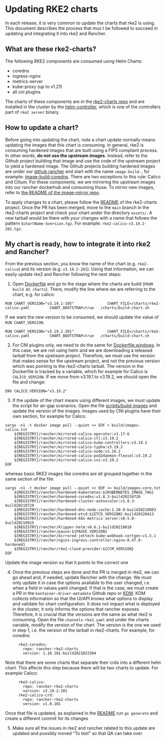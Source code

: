 # Updating RKE2 charts

In each release, it is very common to update the charts that rke2 is using. This document describes the process that mus
t be followed to succeed in updating and integrating it into rke2 and Rancher.

## What are these rke2-charts?

The following RKE2 components are consumed using Helm Charts:

- coredns
- ingress-nginx
- metrics-server
- kube-proxy (up to v1.21)
- all cni plugins

The charts of these components are in the [rke2-charts repo](https://github.com/rancher/rke2-charts/tree/main-source/packages)
and are installed in the cluster by the [helm-controller](https://github.com/k3s-io/helm-controller), which is one of
the controllers part of `rke2 server` binary.

## How to update a chart?

Before going into updating the chart, note a chart update normally means updating the images that this chart is consuming.
In general, rke2 is consuming hardened images that are built using a FIPS compliant process. In other words, **do not
 use the upstream images**. Instead, refer to the Github project building that image and use the code of the upstream
project to yield a hardened image. The Github projects building hardened images are under our [github rancher](https://github.com/rancher/)
and start with the name `image-build-`, for example: [image-build-coredns](https://github.com/rancher/image-build-coredns).
There are two exceptions to this rule: Calico and Cilium. For these components, we are mirroring the upstream images
into our rancher dockerhub and consuming those. To mirror new images, refer to [the README of the image-mirror repo](https://github.com/rancher/image-mirror/blob/master/README.md).

To apply changes to a chart, please follow the [README](https://github.com/rancher/rke2-charts/blob/main-source/README.md)
of the rke2-charts project. Once the PR has been merged, move to the `main` branch in the rke2-charts project and check
your chart under the directory `assets/`. A new tarball would be there with your changes with a name that follows the
pattern `$chartName-$version.tgz`. For example: `rke2-calico-v3.19.2-201.tgz`.

## My chart is ready, how to integrate it into rke2 and Rancher?

From the previous section, you know the name of the chart (e.g. `rke2-calico`) and its version (e.g. `v3.19.2-201`).
Using that information, we can easily update rke2 and Rancher following the next steps:

1. Open [Dockerfile](https://github.com/rancher/rke2/blob/master/Dockerfile) and go to the stage where the charts are
build (`FROM build AS charts`). There, modify the line where we are referring to the chart, e.g. for calico:
```
RUN CHART_VERSION="v3.19.1-105"               CHART_FILE=/charts/rke2-calico.yaml         CHART_BOOTSTRAP=true   /charts/build-chart.sh
```
If we want the new version to be consumed, we should update the value of `RUN CHART_VERSION`:
```
RUN CHART_VERSION="v3.19.2-201"               CHART_FILE=/charts/rke2-calico.yaml         CHART_BOOTSTRAP=true   /charts/build-chart.sh
```

2. For CNI plugins only, we need to do the same for [Dockerfile.windows](https://github.com/rancher/rke2/blob/master/Dockerfile.windows).
In this case, we are not using helm and we are downloading a released tarball from the upstream project. Therefore, we
must use the version that makes sense for the upstream project, and not the previous version which was pointing to the
rke2-charts tarball. The version in the Dockerfile is tracked by a variable, which for example for Calico is
`CALICO_VERSION`. If we move from v3.19.1 to v3.19.2, we should open the file and change:
```
ENV CALICO_VERSION="v3.19.2"
```

3. If the update of the chart means using different images, we must update the script for air-gap scenarios. Open the
file [scripts/build-images](https://github.com/rancher/rke2/blob/master/scripts/build-images) and update the version of
the images. Images used by CNI plugins have their own section, for example for Calico:
```
xargs -n1 -t docker image pull --quiet << EOF > build/images-calico.txt
    ${REGISTRY}/rancher/mirrored-calico-operator:v1.17.6
    ${REGISTRY}/rancher/mirrored-calico-ctl:v3.19.2
    ${REGISTRY}/rancher/mirrored-calico-kube-controllers:v3.19.2
    ${REGISTRY}/rancher/mirrored-calico-typha:v3.19.2
    ${REGISTRY}/rancher/mirrored-calico-node:v3.19.2
    ${REGISTRY}/rancher/mirrored-calico-pod2daemon-flexvol:v3.19.2
    ${REGISTRY}/rancher/mirrored-calico-cni:v3.19.2
EOF
```
whereas basic RKE2 images like coredns are all grouped together in the same section of the file:
```
xargs -n1 -t docker image pull --quiet << EOF >> build/images-core.txt
    ${REGISTRY}/rancher/hardened-kubernetes:${KUBERNETES_IMAGE_TAG}
    ${REGISTRY}/rancher/hardened-coredns:v1.8.3-build20210720
    ${REGISTRY}/rancher/hardened-cluster-autoscaler:v1.8.3-build20210729
    ${REGISTRY}/rancher/hardened-dns-node-cache:1.20.0-build20210803
    ${REGISTRY}/rancher/hardened-etcd:${ETCD_VERSION}-build20220413
    ${REGISTRY}/rancher/hardened-k8s-metrics-server:v0.5.0-build20210915
    ${REGISTRY}/rancher/klipper-helm:v0.6.1-build20210616
    ${REGISTRY}/rancher/pause:${PAUSE_VERSION}
    ${REGISTRY}/rancher/mirrored-jettech-kube-webhook-certgen:v1.5.1
    ${REGISTRY}/rancher/nginx-ingress-controller:nginx-0.47.0-hardened1
    ${REGISTRY}/rancher/rke2-cloud-provider:${CCM_VERSION}
EOF
```
Update the image version so that it points to the correct one

4. Once the previous steps are done and the PR is merged in rke2, we can go ahead and, if needed, update Rancher with
the change. We must only update it in case the options available to the user changed, i.e. when a field in values.yaml
changed. If that is the case, we must create a PR in the `kontainer-driver-metadata` Github repo or [KDM](https://github.com/rancher/kontainer-driver-metadata).
KDM collects information so that the UI/API knows what options to display and validate for chart configuration.
It does not impact what is deployed in the cluster, it only informs the options that rancher exposes. Therefore, it is
crucial that the versions are the same as what rke2 is consuming. Open the file `channels-rke2.yaml` and under the
charts variable, modify the version of the chart. The version is the one we used in step 1, i.e. the version of the
tarball in rke2-charts. For example, for coredns:
```
      rke2-coredns:
        repo: rancher-rke2-charts
        version: 1.10.101-build2021022304
```

Note that there are some charts that separate their crds into a different helm chart. This affects this step because
there will be two charts to update. For example Calico:
```
      rke2-calico:
        repo: rancher-rke2-charts
        version: v3.19.2-201
      rke2-calico-crd:
        repo: rancher-rke2-charts
        version: v1.0.101
```
Once that file is updated, as explained in the [README](https://github.com/rancher/kontainer-driver-metadata/blob/dev-v2.6/README.md#run)
run `go generate` and create a different commit for its changes

5. Make sure all the issues in rke2 and rancher related to this update are updated and possibly moved "To test" so that
 QA can take over
